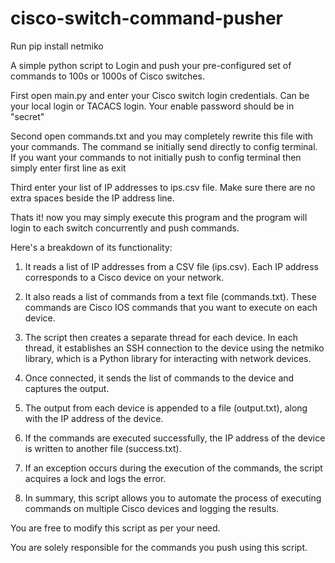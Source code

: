 # cisco-switch-command-pusher

Run pip install netmiko

A simple python script to Login and push your pre-configured set of commands to 100s or 1000s of Cisco switches.

First open main.py and enter your Cisco switch login credentials. Can be your local login or TACACS login.  Your enable password should be in "secret"

Second open commands.txt and you may completely rewrite this file with your commands. The command se initially send directly to config terminal. If you want your commands to not initially push to config terminal then simply enter first line as exit

Third enter your list of IP addresses to ips.csv file. Make sure there are no extra spaces beside the IP address line.

Thats it! now you may simply execute this program and the program will login to each switch concurrently and push commands.

Here's a breakdown of its functionality:
1.  It reads a list of IP addresses from a CSV file (ips.csv). Each IP address corresponds to a Cisco device on your network.

2.  It also reads a list of commands from a text file (commands.txt). These commands are Cisco IOS commands that you want to execute on each device.

3.  The script then creates a separate thread for each device. In each thread, it establishes an SSH connection to the device using the netmiko library, which is a Python library for interacting with network devices.

4.  Once connected, it sends the list of commands to the device and captures the output.

5.  The output from each device is appended to a file (output.txt), along with the IP address of the device.

6.  If the commands are executed successfully, the IP address of the device is written to another file (success.txt).

7.  If an exception occurs during the execution of the commands, the script acquires a lock and logs the error.

8.  In summary, this script allows you to automate the process of executing commands on multiple Cisco devices and logging the results.


You are free to modify this script as per your need.

You are solely responsible for the commands you push using this script. 
